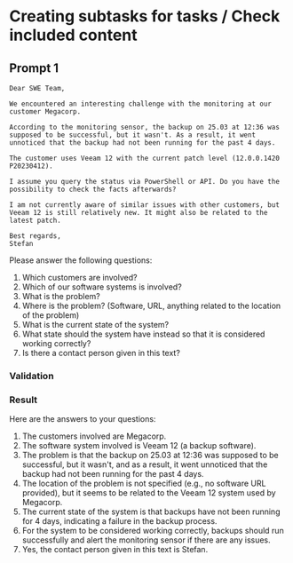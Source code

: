 # Creating subtasks for tasks / Check included content

## Prompt 1

```
Dear SWE Team,

We encountered an interesting challenge with the monitoring at our customer Megacorp.

According to the monitoring sensor, the backup on 25.03 at 12:36 was supposed to be successful, but it wasn't. As a result, it went unnoticed that the backup had not been running for the past 4 days.

The customer uses Veeam 12 with the current patch level (12.0.0.1420 P20230412).

I assume you query the status via PowerShell or API. Do you have the possibility to check the facts afterwards?

I am not currently aware of similar issues with other customers, but Veeam 12 is still relatively new. It might also be related to the latest patch.

Best regards,
Stefan
```

Please answer the following questions:

1. Which customers are involved?
2. Which of our software systems is involved?
3. What is the problem?
4. Where is the problem? (Software, URL, anything related to the location of the problem)
5. What is the current state of the system?
6. What state should the system have instead so that it is considered working correctly?
7. Is there a contact person given in this text?

### Validation

### Result

Here are the answers to your questions:

1. The customers involved are Megacorp.
2. The software system involved is Veeam 12 (a backup software).
3. The problem is that the backup on 25.03 at 12:36 was supposed to be successful, but it wasn't, and as a result, it went unnoticed that the backup had not been running for the past 4 days.
4. The location of the problem is not specified (e.g., no software URL provided), but it seems to be related to the Veeam 12 system used by Megacorp.
5. The current state of the system is that backups have not been running for 4 days, indicating a failure in the backup process.
6. For the system to be considered working correctly, backups should run successfully and alert the monitoring sensor if there are any issues.
7. Yes, the contact person given in this text is Stefan.
